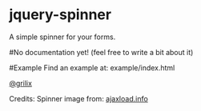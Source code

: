 jquery-spinner
==============

A simple spinner for your forms.

#No documentation yet!
(feel free to write a bit about it)

#Example
Find an example at: example/index.html

[@grilix](http://twitter.com/grilix)

Credits:
Spinner image from: [ajaxload.info](http://www.ajaxload.info/)
